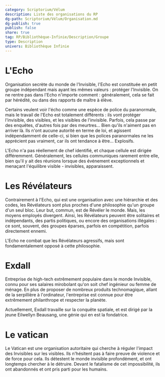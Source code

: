 ```yaml
---
category: Scriptorium/Vélum
description: Liste des organisations du RP
dg-path: Scriptorium/Vélum/Organisation.md
dg-publish: true
publish: false
share: true
tag: RP/Bibliothèque-Infinie/Description/Groupe
type: Description
univers: Bibliothèque Infinie
---
```


# L'Echo

Organisation secrète du monde de l'Invisible, l'Echo est constituée en petit groupe indépendant mais ayant les mêmes valeurs : protéger l'Invisible.
On ne rentre pas dans l'Echo n'importe comment : généralement, cela se fait par hérédité, ou dans des rapports de maître à élève.

Certains veulent voir l'écho comme une espèce de police du paranormale, mais le travail de l'Echo est totalement différents : ils vont protéger l'invisible, des visibles, et les visibles de l'invisible. Parfois, cela passe par des enquêtes, d'autres fois par des meurtres... Bien qu'ils n'aiment pas en arriver là. Ils n'ont aucune autorité en terme de loi, et agissent indépendamment de celle-ci, si bien que les polices paranormales ne les apprécient pas vraiment, car ils ont tendance à être... Explosifs.

L'Echo n'a pas réellement de chef identifié, et chaque cellule est dirigée différemment. Généralement, les cellules communiques rarement entre elle, bien qu'il y ait des réunions lorsque des événement exceptionnels et menaçant l'équilibre visible - invisibles, apparaissent.



# Les Révélateurs

Contrairement à l'Echo, qui est une organisation avec une hiérarchie et des codes, les Révélateurs sont plus proches d'une philosophie qu'un groupe d'un seul bloc. Leur but, commun, est de Révéler le monde. Mais, les moyens employés divergent. Ainsi, les Révélateurs peuvent être solitaires et indépendants, des partis politiques, ou encore des organisations illégales : ce sont, souvent, des groupes éparses, parfois en compétition, parfois directement ennemi.

L'Echo ne combat que les Révélateurs agressifs, mais sont fondamentalement opposé à cette philosophie.



# Exdall

Entreprise de high-tech extrêmement populaire dans le monde Invisible, connu pour ses salaires mirobolant qu'on soit chef ingénieur ou femme de ménage. En plus de proposer de nombreux produits technomagique, allant de la serpillière à l'ordinateur, l'entreprise est connue pour être extrêmement philanthrope et respecter la planète.

Actuellement, Exdall travaille sur la conquête spatiale, et est dirigé par la jeune Eilwellyn Beausang, une génie qui en est la fondatrice.



# Le vatican
Le Vatican est une organisation autoritaire qui cherche à réguler l'impact des Invisibles sur les visibles. Ils n'hésitent pas à faire preuve de violence et de force pour cela.
Ils détestent le monde invisible profondément, et ont longtemps chercher à le détruire. Devant le fatalisme de cet impossibilité, ils ont abandonnés et ont pris parti pour les humains.